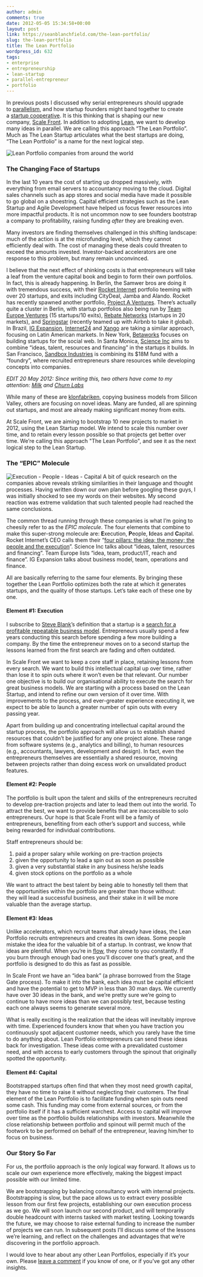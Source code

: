 ```yaml
---
author: admin
comments: true
date: 2012-05-05 15:34:58+00:00
layout: post
link: https://seanblanchfield.com/the-lean-portfolio/
slug: the-lean-portfolio
title: The Lean Portfolio
wordpress_id: 632
tags:
- enterprise
- entrepreneurship
- lean-startup
- parallel-entrepreneur
- portfolio
---
```


In previous posts I discussed why serial entrepreneurs should upgrade to [parallelism](https://seanblanchfield.com/2011/10/the-parallel-entrepreneur/), and how startup founders might band together to create a [startup cooperative](https://seanblanchfield.com/2011/12/the-startup-cooperative/). It is this thinking that is shaping our new company, [Scale Front](http://scalefront.com/). In addition to adopting [Lean](http://en.wikipedia.org/wiki/Lean_Startup), we want to develop many ideas in parallel. We are calling this approach “The Lean Portfolio”. Much as The Lean Startup articulates what the best startups are doing, “The Lean Portfolio” is a name for the next logical step.
<!-- more -->
![Lean Portfolio companies from around the world](/images/2012/05/lean-portfolios2-300x273.png "lean portfolios")

### The Changing Face of Startups

In the last 10 years the cost of starting up dropped massively, with everything from email servers to accountancy moving to the cloud. Digital sales channels such as app stores and social media have made it possible to go global on a shoestring. Capital efficient strategies such as the Lean Startup and Agile Development have helped us focus fewer resources into more impactful products. It is not uncommon now to see founders bootstrap a company to profitability, raising funding _after_ they are breaking even.

Many investors are finding themselves challenged in this shifting landscape: much of the action is at the microfunding level, which they cannot efficiently deal with. The cost of managing these deals could threaten to exceed the amounts invested. Investor-backed accelerators are one response to this problem, but many remain unconvinced.

I believe that the next effect of shinking costs is that entrepreneurs will take a leaf from the venture capital book and begin to form their own portfolios. In fact, this is already happening. In Berlin, the Samwer bros are doing it with tremendous success, with their [Rocket Internet](http://www.rocket-internet.de/) portfolio teeming with over 20 startups, and exits including CityDeal, Jamba and Alando. Rocket has recently spawned another portfolio, [Project A Ventures](http://www.project-a.com/). There’s actually quite a cluster in Berlin, with startup portfolios also being run by [Team Europe Ventures](http://www.teameurope.net/) (15 startups/10 exits), [Rebate Networks](http://www.rebatenetworks.com/) (startups in 20 markets), and [Springstar](http://www.springstar.com/) (recently teamed up with Airbnb to take it global). In Brazil, [IG Expansion](http://www.igexpansion.com/), [Internet24](http://www.internet24.com.br/) and [Xango](http://www.grupoxango.com/) are taking a similar approach, focusing on Latin American markets. In New York, [Betaworks](http://betaworks.com/) focuses on building startups for the social web. In Santa Monica, [Science Inc](http://science-inc.com/) aims to combine “ideas, talent, resources and financing” in the startups it builds. In San Francisco, [Sandbox Industries](http://www.sandboxindustries.com/) is combining its $18M fund with a “foundry”, where recruited entrepreneurs share resources while developing concepts into companies.

_EDIT 20 May 2012: Since writing this, two others have come to my attention: [Milk](http://venturebeat.com/2011/04/26/kevin-rose-milk-funding/) and [Churn Labs](http://www.churnlabs.com/)_

While many of these are [klonfabriken](http://translate.google.com/#de%7Cen%7Cklon%20fabriken), copying business models from Silicon Valley, others are focusing on novel ideas. Many are funded, all are spinning out startups, and most are already making significant money from exits.

At Scale Front, we are aiming to bootstrap 10 new projects to market in 2012, using the Lean Startup model. We intend to scale this number over time, and to retain every lesson possible so that projects get better over time. We’re calling this approach "The Lean Portfolio", and see it as the next logical step to the Lean Startup.

### The “EPIC” Molecule

![Execution - People - Ideas - Capital](/images/2012/05/TheLeanPortfolio-300x230.png "The EPIC Molecule") A bit of quick research on the companies above reveals striking similarities in their language and thought processes. Having written down our own plan before googling these guys, I was initially shocked to see my words on their websites. My second reaction was extreme validation that such talented people had reached the same conclusions.

The common thread running through these companies is what I’m going to cheesily refer to as the _EPIC molecule_. The four elements that combine to make this super-strong molecule are: **E**xecution, **P**eople, **I**deas and **C**apital. Rocket Internet’s CEO calls them their “[four pillars: the idea; the money; the people and the execution](http://www.businessbecause.com/news/inside-view-on-top-jobs/inside-view-rocket-internet-81331)”. Science Inc talks about “ideas, talent, resources and financing”. Team Europe lists “idea, team, product/IT, reach and finance”. IG Expansion talks about business model, team, operations and finance.

All are basically referring to the same four elements. By bringing these together the Lean Portfolio optimizes both the rate at which it generates startups, and the quality of those startups. Let’s take each of these one by one.

#### Element #1: Execution

I subscribe to [Steve Blank](http://steveblank.com/)’s definition that a startup is a [search for a profitable repeatable business model](http://steveblank.com/2010/01/25/whats-a-startup-first-principles/). Entrepreneurs usually spend a few years conducting this search before spending a few more building a company. By the time the entrepreneur moves on to a second startup the lessons learned from the first search are fading and often outdated.

In Scale Front we want to keep a core staff in place, retaining lessons from every search. We want to build this intellectual capital up over time, rather than lose it to spin outs where it won’t even be that relevant. Our number one objective is to build our organisational ability to execute the search for great business models. We are starting with a process based on the Lean Startup, and intend to refine our own version of it over time. With improvements to the process, and ever-greater experience executing it, we expect to be able to launch a greater number of spin outs with every passing year.

Apart from building up and concentrating intellectual capital around the startup process, the portfolio approach will allow us to establish shared resources that couldn’t be justified for any one project alone. These range from software systems (e.g., analytics and billing), to human resources (e.g., accountants, lawyers, development and design). In fact, even the entrepreneurs themselves are essentially a shared resource, moving between projects rather than doing excess work on unvalidated product features.

#### Element #2: People

The portfolio is built upon the talent and skills of the entrepreneurs recruited to develop pre-traction projects and later to lead them out into the world. To attract the best, we want to provide benefits that are inaccessible to solo entrepreneurs. Our hope is that Scale Front will be a family of entrepreneurs, benefiting from each other’s support and success, while being rewarded for individual contributions.

Staff entrepreneurs should be:

1.  paid a proper salary while working on pre-traction projects
2.  given the opportunity to lead a spin out as soon as possible
3.  given a very substantial stake in any business he/she leads
4.  given stock options on the portfolio as a whole

We want to attract the best talent by being able to honestly tell them that the opportunities within the portfolio are greater than those without: they will lead a successful business, and their stake in it will be more valuable than the average startup.

#### Element #3: Ideas

Unlike accelerators, which recruit teams that already have ideas, the Lean Portfolio recruits entrepreneurs and creates its own ideas. Some people mistake the idea for the valuable bit of a startup. In contrast, we know that ideas are plentiful. When you’re in [flow](http://en.wikipedia.org/wiki/Flow_(psychology)), they come to you constantly. If you burn through enough bad ones you’ll discover one that’s great, and the portfolio is designed to do this as fast as possible.

In Scale Front we have an “idea bank” (a phrase borrowed from the Stage Gate process). To make it into the bank, each idea must be capital efficient and have the potential to get to MVP in less than 30 man days. We currently have over 30 ideas in the bank, and we’re pretty sure we’re going to continue to have more ideas than we can possibly test, because testing each one always seems to generate several more.

What is really exciting is the realization that the ideas will inevitably improve with time. Experienced founders know that when you have traction you continuously spot adjacent customer needs, which you rarely have the time to do anything about. Lean Portfolio entrepreneurs can send these ideas back for investigation. These ideas come with a prevalidated customer need, and with access to early customers through the spinout that originally spotted the opportunity.

#### Element #4: Capital

Bootstrapped startups often find that when they most need growth capital, they have no time to raise it without neglecting their customers. The final element of the Lean Portfolio is to facilitate funding when spin outs need some cash. This funding may come from external sources, or from the portfolio itself if it has a sufficient warchest. Access to capital will improve over time as the portfolio builds relationships with investors. Meanwhile the close relationship between portfolio and spinout will permit much of the footwork to be performed on behalf of the entrepreneur, leaving him/her to focus on business.

### Our Story So Far

For us, the portfolio approach is the only logical way forward. It allows us to scale our own experience more effectively, making the biggest impact possible with our limited time.

We are bootstrapping by balancing consultancy work with internal projects. Bootstrapping is slow, but the pace allows us to extract every possible lesson from our first few projects, establishing our own execution process as we go. We will soon launch our second product, and will temporarily double headcount with interns tasked with market testing. Looking towards the future, we may choose to raise external funding to increase the number of projects we can run. In subsequent posts I’ll discuss some of the lessons we’re learning, and reflect on the challenges and advantages that we’re discovering in the portfolio approach.

I would love to hear about any other Lean Portfolios, especially if it’s your own. Please [leave a comment](https://seanblanchfield.com/2012/05/the-lean-portfolio/#comments "The Lean Portfolio") if you know of one, or if you’ve got any other insights.